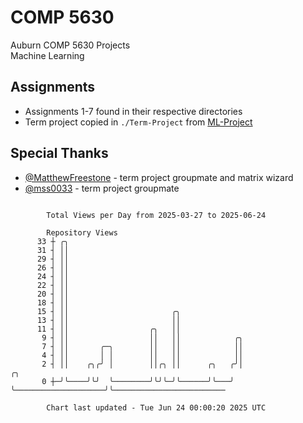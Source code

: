 # COMP 5630
Auburn COMP 5630 Projects  
Machine Learning

## Assignments
- Assignments 1-7 found in their respective directories
- Term project copied in `./Term-Project` from [ML-Project](https://github.com/wumphlett/ML-Project)

## Special Thanks
- [@MatthewFreestone](https://github.com/MatthewFreestone) - term project groupmate and matrix wizard
- [@mss0033](https://github.com/mss0033) - term project groupmate

```

        Total Views per Day from 2025-03-27 to 2025-06-24

        Repository Views
      33 ┼ ╭╮
      31 ┤ ││
      29 ┤ ││
      26 ┤ ││
      24 ┤ ││
      22 ┤ ││
      20 ┤ ││
      18 ┤ ││
      15 ┤ ││                       ╭╮
      13 ┤ ││                       ││
      11 ┤ ││                  ╭╮   ││
       9 ┤ ││                  ││   ││            ╭╮
       7 ┤ ││       ╭─╮        ││   ││            ││
       4 ┤ ││       │ │        ││   ││            ││
       2 ┤ ││    ╭╮╭╯ │        ││╭╮ ││      ╭╮   ╭╯│                    ╭╮
       0 ┼─╯╰────╯╰╯  ╰────────╯╰╯╰─╯╰──────╯╰───╯ ╰────────────────────╯╰─────────────────────────

        Chart last updated - Tue Jun 24 00:00:20 2025 UTC
        
```
